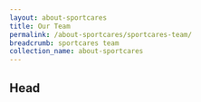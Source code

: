 ```yaml
---
layout: about-sportcares
title: Our Team
permalink: /about-sportcares/sportcares-team/
breadcrumb: sportcares team
collection_name: about-sportcares
---
```


## Head
